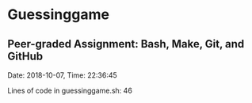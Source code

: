 # Guessinggame
## Peer-graded Assignment: Bash, Make, Git, and GitHub 

Date: 2018-10-07, Time: 22:36:45

Lines of code in guessinggame.sh:
46
